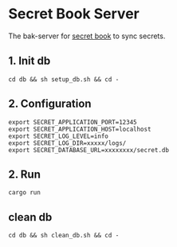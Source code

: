 # Secret Book Server

The bak-server for [secret book](https://github.com/stong1994/secret_book) to sync secrets.

## 1. Init db

```
cd db && sh setup_db.sh && cd -
```

## 2. Configuration

```shell
export SECRET_APPLICATION_PORT=12345
export SECRET_APPLICATION_HOST=localhost
export SECRET_LOG_LEVEL=info
export SECRET_LOG_DIR=xxxxx/logs/
export SECRET_DATABASE_URL=xxxxxxxx/secret.db
```

## 2. Run

```
cargo run
```

## clean db

```
cd db && sh clean_db.sh && cd -
```
